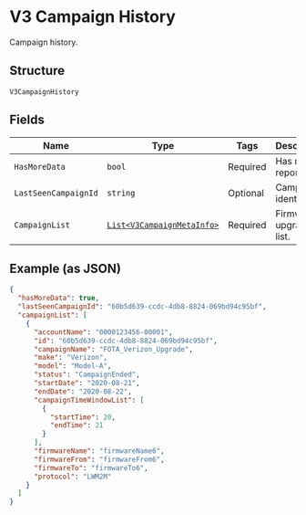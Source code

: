 
# V3 Campaign History

Campaign history.

## Structure

`V3CampaignHistory`

## Fields

| Name | Type | Tags | Description |
|  --- | --- | --- | --- |
| `HasMoreData` | `bool` | Required | Has more report flag? |
| `LastSeenCampaignId` | `string` | Optional | Campaign identifier. |
| `CampaignList` | [`List<V3CampaignMetaInfo>`](../../doc/models/v3-campaign-meta-info.md) | Required | Firmware upgrade list. |

## Example (as JSON)

```json
{
  "hasMoreData": true,
  "lastSeenCampaignId": "60b5d639-ccdc-4db8-8824-069bd94c95bf",
  "campaignList": [
    {
      "accountName": "0000123456-00001",
      "id": "60b5d639-ccdc-4db8-8824-069bd94c95bf",
      "campaignName": "FOTA_Verizon_Upgrade",
      "make": "Verizon",
      "model": "Model-A",
      "status": "CampaignEnded",
      "startDate": "2020-08-21",
      "endDate": "2020-08-22",
      "campaignTimeWindowList": [
        {
          "startTime": 20,
          "endTime": 21
        }
      ],
      "firmwareName": "firmwareName6",
      "firmwareFrom": "firmwareFrom6",
      "firmwareTo": "firmwareTo6",
      "protocol": "LWM2M"
    }
  ]
}
```

